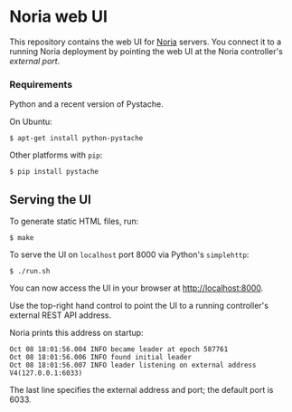 # Noria web UI
This repository contains the web UI for [Noria](https://github.com/mit-pdos/noria)
servers. You connect it to a running Noria deployment by pointing the web UI at the
Noria controller's _external port_.

### Requirements
Python and a recent version of Pystache.

On Ubuntu:
```
$ apt-get install python-pystache
```
Other platforms with `pip`:
```
$ pip install pystache
```

## Serving the UI

To generate static HTML files, run:
```
$ make
```

To serve the UI on `localhost` port 8000 via Python's `simplehttp`:
```
$ ./run.sh
```

You can now access the UI in your browser at
[http://localhost:8000](http://localhost:8000).

Use the top-right hand control to point the UI to a running controller's
external REST API address.

Noria prints this address on startup:
```
Oct 08 18:01:56.004 INFO became leader at epoch 587761
Oct 08 18:01:56.006 INFO found initial leader
Oct 08 18:01:56.007 INFO leader listening on external address V4(127.0.0.1:6033)
```
The last line specifies the external address and port; the default port is 6033.
